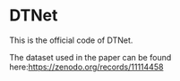 # DTNet
This is the official code of DTNet.


The dataset used in the paper can be found here:https://zenodo.org/records/11114458
